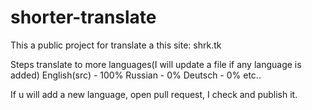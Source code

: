 # shorter-translate
This a public project for translate a this site: shrk.tk

Steps translate to more languages(I will update a file if any language is added)
English(src) - 100%
Russian - 0%
Deutsch - 0%
etc..

If u will add a new language, open pull request, I check and publish it.
